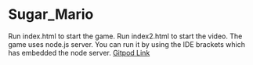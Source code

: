 # Sugar_Mario

Run index.html  to start the game.
Run index2.html to start the video.
The game uses node.js server. You can run it by using the IDE brackets which has embedded the node server.
[Gitpod Link](https://cee051bc-25f9-4440-a8f6-fd591920b7c5.ws-eu0.gitpod.io/#/workspace/Sugar_Mario)
